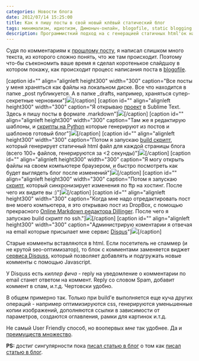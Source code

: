 ```yaml
---
categories: Новости блога
date: 2012/07/14 15:25:00
title: Как я пишу посты в свой новый клёвый статический блог
tags: минимализм, идиотизм, Димоныч-онлайн, blogofile, static blogging
description: Программисткий подход на с генерацией статичных html'ок на Python всместо тормознутого Wordpress
---
```

Судя по комментариям к [прошлому посту][id1], я написал слишком много текста, из которого сложно понять, что же там происходит. Поэтому что-бы съекономить ваше время я сделал коротенькое слайдшоу в котором покажу, как происходит процесс написания поста в [blogofile][id2].

[caption id="" align="alignleft height300" width="300" caption="Все посты у меня храняться как файлы на локальном диске. Все что находится в папке _post публикуется. А в папке _drafts, например, храняться супер-секретные черновики"]<a href="/uploads/blogofile/blogofile1.png"><img class="size-thumbnail" src="/uploads/blogofile/blogofile1-300x.png"/></a>[/caption]
[caption id="" align="alignleft height300" width="300" caption="Я открываю <a href="https://github.com/dmi3/thexnews.com/tree/master/blogofile/">проект</a> в Sublime Text. Здесь я пишу посты в формате .markdown"]<a href="/uploads/blogofile/blogofile2.png"><img class="size-thumbnail" src="/uploads/blogofile/blogofile2-300x.png"/></a>[/caption]
[caption id="" align="alignleft height300" width="300" caption="Там же я редактирую шаблоны, и <a href="https://github.com/dmi3/thexnews.com/tree/master/blogofile/_controllers/blog">скрипты на Python</a> которые генерируют из постов и шаблонов готовый блог"]<a href="/uploads/blogofile/blogofile3.png"><img class="size-thumbnail" src="/uploads/blogofile/blogofile3-300x.png"/></a>[/caption]
[caption id="" align="alignleft height300" width="300" caption="Потом я запускаю <a href="https://github.com/dmi3/thexnews.com/blob/master/blogofile/site_init/build.sh">build скрипт</a>, который генерирует статичный html файл для каждой страницы блога (всего 100+ файлов, генерируются за <2 секунды)"]<a href="/uploads/blogofile/blogofile5.png"><img class="size-thumbnail" src="/uploads/blogofile/blogofile5-300x.png"/></a>[/caption]
[caption id="" align="alignleft height300" width="300" caption="Я могу открыть файлы на своем компьютере браузером, и быстро посмотреть как будет выглядеть блог после изменений"]<a href="/uploads/blogofile/blogofile4.png"><img class="size-thumbnail" src="/uploads/blogofile/blogofile4-300x.png"/></a>[/caption]
[caption id="" align="alignleft height300" width="300" caption="Потом я запускаю <a href="https://github.com/dmi3/thexnews.com/blob/master/blogofile/site_init/deploy_production.sh">скрипт</a>, который синхронизирует изменения по ftp на хостинг. После чего их видите вы :)"]<a href="/uploads/blogofile/blogofile6.png"><img class="size-thumbnail" src="/uploads/blogofile/blogofile6-300x.png"/></a>[/caption]
[caption id="" align="alignleft height300" width="300" caption="Когда мне надо отредактировать пост вне моего компьютера, я это открываю пост из DropBox, с помощью прекрасного <a href='http://dillinger.io/'>Online Markdown редактора Dillinger</a>. После чего я запускаю build скрипт по ssh."]<a href="/uploads/blogofile/blogofile7.png"><img class="size-thumbnail" src="/uploads/blogofile/blogofile7-300x.png"/></a>[/caption]
[caption id="" align="alignleft height300" width="300" caption="Администрирую коментарии я отвечая на email которые присылает мне сервис <a href='http://disqus.com'>Disqus</a>"]<a href="/uploads/blogofile/blogofile8.png"><img class="size-thumbnail" src="/uploads/blogofile/blogofile8-300x.png"/></a>[/caption]


<div style="clear:both"></div>

Старые комменты вставляются в html. Если посетитель не спаммер (и не крутой seo-оптимизатор), то блок с комментами заменяется виджет [сервиса Disquss][id3], который позволяет добавлять и подгружать новые комменты с помощью Javascript. 

У Disquss есть *киллер фича* - reply на уведомление о комментарии по email станет ответом на коммент. Reply со словом Spam, добавит коммент в спам, и.т.д. Чертовски удобно.

В общем примерно так. Только при build'e выполняется еще куча других операций - например оптимизируются css, генерируются уменьшенные копии изображений, дополняются ссылки в зависимости от параметров, создаются оглавления, рамки для картинок и.т.д.

Не самый User Friendly способ, но воопервых *мне* так удобнее. Да и [преимуществ множество][id1].

**PS:** достиг сингулярности пока [писал статью в блог][si] о том как [писал статью в блог][si].


[id1]: http://thexnews.com/%D1%81%D1%82%D0%B0%D1%82%D0%B8%D1%87%D0%B5%D1%81%D0%BA%D0%B8%D0%B9-%D0%B1%D0%BB%D0%BE%D0%B3-blogofile.html  "Статическая генерация блога с помощью Blogofile"
[id2]: http://www.blogofile.com/ "Статический движок блога на python"
[id3]: http://disqus.com/ "Комментарии"
[si]: http://thexnews.com/%D0%BA%D0%B0%D0%BA-%D1%8F-%D0%BF%D0%B8%D1%88%D1%83-%D0%BF%D0%BE%D1%81%D1%82%D1%8B-%D0%B2-%D1%81%D0%B2%D0%BE%D0%B9-%D0%BD%D0%BE%D0%B2%D1%8B%D0%B9-%D0%BA%D0%BB%D1%91%D0%B2%D1%8B%D0%B9-%D1%81%D1%82%D0%B0%D1%82%D0%B8%D1%87%D0%B5%D1%81%D0%BA%D0%B8%D0%B9-%D0%B1%D0%BB%D0%BE%D0%B3.html




